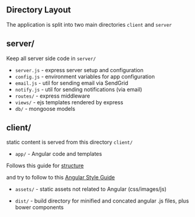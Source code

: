 ## Directory Layout

The application is split into two main directories `client` and `server`

## server/
Keep all server side code in `server/`

* `server.js` - express server setup and configuration
* `config.js` - environment variables for app configuration
* `email.js` -  util for sending email via SendGrid
* `notify.js` - util for sending notifications (via email)
* `routes/` - express middleware
* `views/` - ejs templates rendered by express
* `db/` - mongoose models

## client/
static content is served from this directory `client/`

* `app/` - Angular code and templates

Follows this guide for [structure](https://scotch.io/tutorials/angularjs-best-practices-directory-structure#a-better-structure-and-foundation)

and try to follow to this [Angular Style Guide](https://github.com/johnpapa/angular-styleguide)

* `assets/` - static assets not related to Angular (css/images/js)

* `dist/` - build directory for minified and concated angular .js files, plus bower components

